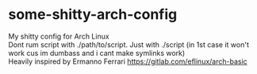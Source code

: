 # some-shitty-arch-config
My shitty config for Arch Linux <br>
Dont rum script with ./path/to/script. Just with ./script (in 1st case it won't work cus im dumbass and i cant make symlinks work)<br>
Heavily inspired by Ermanno Ferrari https://gitlab.com/eflinux/arch-basic
